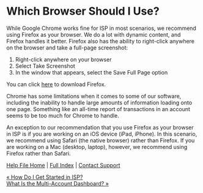  Which Browser Should I Use?
==========

While Google Chrome works fine for ISP in most scenarios, we recommend using Firefox as your browser. We do a lot with dynamic content, and Firefox handles it better. Firefox also has the ability to right-click anywhere on the browser and take a full-page screenshot:

1. Right-click anywhere on your browser
2. Select Take Screenshot
3. In the window that appears, select the Save Full Page option

You can click [here](https://www.mozilla.org/en-US/firefox/new/) to download Firefox.

Chrome has some limitations when it comes to some of our software, including the inability to handle large amounts of information loading onto one page. Something like an all-time report of transactions in an account seems to be too much for Chrome to handle.

An exception to our recommendation that you use Firefox as your browser in ISP is if you are working on an iOS device (iPad, iPhone). In this scenario, we recommend using Safari (the native browser) rather than Firefox. If you are working on a Mac (desktop, laptop), however, we recommend using Firefox rather than Safari.

[Help File Home](/help/) | [Full Index](/Help-File-Directory/) | [Contact Support](mailto:support@ISPolitical.com)

[« How Do I Get Started in ISP?](/How-Do-I-Get-Started-in-ISP)  
[What Is the Multi-Account Dashboard? »](/What-Is-the-Multi-Account-Dashboard)